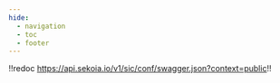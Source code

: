 ```yaml
---
hide:
  - navigation
  - toc
  - footer
---
```


!!redoc https://api.sekoia.io/v1/sic/conf/swagger.json?context=public!!
